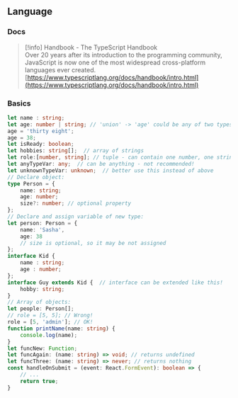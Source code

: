 ## Language
### Docs

> [!info] Handbook - The TypeScript Handbook  
> Over 20 years after its introduction to the programming community, JavaScript is now one of the most widespread cross-platform languages ever created.  
> [https://www.typescriptlang.org/docs/handbook/intro.html](https://www.typescriptlang.org/docs/handbook/intro.html)  
### Basics
```TypeScript
let name : string;
let age: number | string; // 'union' -> 'age' could be any of two types!
age = 'thirty eight';
age = 38;
let isReady: boolean;
let hobbies: string[];  // array of strings
let role:[number, string]; // tuple - can contain one number, one string
let anyTypeVar: any;  // can be anything - not recommended!
let unknownTypeVar: unknown;  // better use this instead of above
// Declare object:
type Person = {
    name: string;
    age: number;
    size?: number; // optional property
};
// Declare and assign variable of new type:
let person: Person = {
    name: 'Sasha',
    age: 38
    // size is optional, so it may be not assigned
};
interface Kid {
    name : string;
    age : number;
};
interface Guy extends Kid {  // interface can be extended like this!
    hobby: string;
}
// Array of objects:
let people: Person[];
// role = [5, 5]; // Wrong!
role = [5, 'admin']; // OK!
function printName(name: string) {
    console.log(name);
}
let funcNew: Function;
let funcAgain: (name: string) => void; // returns undefined
let funcThree: (name: string) => never; // returns nothing
const handleOnSubmit = (event: React.FormEvent): boolean => {
	// ...
	return true;
}
```
